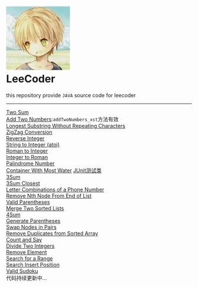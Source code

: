 ![](https://github.com/uestc-xst/test/raw/master/myimage.jpg)  
LeeCoder<br>
============
this repository provide `JAVA` source code for leecoder<br>

----------------------

[Two Sum](https://github.com/uestc-xst/LeeCoder/blob/master/src/com/leecoder/src/TwoSum.java)<br>
[Add Two Numbers](https://github.com/uestc-xst/LeeCoder/blob/master/src/com/leecoder/src/AddTwoNumbers.java):`addTwoNumbers_xst`方法有效<br>
[Longest Substring Without Repeating Characters](https://github.com/uestc-xst/LeeCoder/blob/master/src/com/leecoder/src/LengthOfLongestSubstring.java)<br>
[ZigZag Conversion](https://github.com/uestc-xst/LeeCoder/blob/dev/src/com/leecoder/src/ZigZagConversion.java)<br>
[Reverse Integer](https://github.com/uestc-xst/LeeCoder/blob/master/src/com/leecoder/src/ReverseInteger.java)<br>
[String to Integer (atoi)](https://github.com/uestc-xst/LeeCoder/blob/master/src/com/leecoder/src/String2Integer.java)<br>
[Roman to Integer](https://github.com/uestc-xst/LeeCoder/blob/dev/src/com/leecoder/src/Roman2Integer.java)<br>
[Integer to Roman](https://github.com/uestc-xst/LeeCoder/blob/master/src/com/leecoder/src/Integer2Roman.java)<br>
[Palindrome Number](https://github.com/uestc-xst/LeeCoder/blob/dev/src/com/leecoder/src/PalindromeNumber.java)<br>
[Container With Most Water](https://github.com/uestc-xst/LeeCoder/blob/dev/src/com/leecoder/src/Containerwithmostwater.java)  		[JUnit测试类](https://github.com/uestc-xst/LeeCoder/blob/dev/src/com/leecoder/src/ContainerwithwaterJUnitTest.java)<br>
[3Sum](https://github.com/uestc-xst/LeeCoder/blob/dev/src/com/leecoder/src/ThreeSum.java)<br>
[3Sum Closest](https://github.com/uestc-xst/LeeCoder/blob/dev/src/com/leecoder/src/ThreeSumClosest.java)<br>
[Letter Combinations of a Phone Number](https://github.com/uestc-xst/LeeCoder/blob/dev/src/com/leecoder/src/LetterCombinations_PhoneNumber.java)<br>
[Remove Nth Node From End of List](https://github.com/uestc-xst/LeeCoder/blob/dev/src/com/leecoder/src/RemoveNthNodeFromEndofList.java)<br>
[Valid Parentheses](https://github.com/uestc-xst/LeeCoder/blob/dev/src/com/leecoder/src/ValidParentheses.java)<br>
[Merge Two Sorted Lists](https://github.com/uestc-xst/LeeCoder/blob/dev/src/com/leecoder/src/MergeTwoSortedLists.java)<br>
[4Sum](https://github.com/uestc-xst/LeeCoder/blob/dev/src/com/leecoder/src/FourSum.java)<br>
[Generate Parentheses](https://github.com/uestc-xst/LeeCoder/blob/dev/src/com/leecoder/src/GenerateParentheses.java)<br>
[Swap Nodes in Pairs](https://github.com/uestc-xst/LeeCoder/blob/dev/src/com/leecoder/src/SwapNodesinPairs.java)<br>
[Remove Duplicates from Sorted Array](https://github.com/uestc-xst/LeeCoder/blob/dev/src/com/leecoder/src/RmDuplicatesfromSortArr.java)<br>
[Count and Say](https://github.com/uestc-xst/LeeCoder/blob/dev/src/com/leecoder/src/CountandSay.java)<br>
[Divide Two Integers](https://github.com/uestc-xst/LeeCoder/blob/dev/src/com/leecoder/src/DivideTwoIntegers.java)<br>
[Remove Element](https://github.com/uestc-xst/LeeCoder/blob/dev/src/com/leecoder/src/RemoveElement.java)<br>
[Search for a Range](https://github.com/uestc-xst/LeeCoder/blob/dev/src/com/leecoder/src/SearchforaRange.java)<br>
[Search Insert Position](https://github.com/uestc-xst/LeeCoder/blob/dev/src/com/leecoder/src/SearchInsertPosition.java)<br>
[Valid Sudoku](https://github.com/uestc-xst/LeeCoder/blob/dev/src/com/leecoder/src/ValidSudoku.java)<br>
代码持续更新中...
